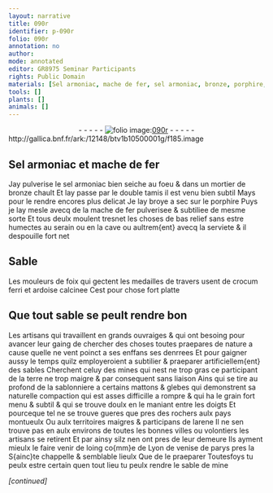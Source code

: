 ```yaml
---
layout: narrative
title: 090r
identifier: p-090r
folio: 090r
annotation: no
author:
mode: annotated
editor: GR8975 Seminar Participants
rights: Public Domain
materials: [Sel armoniac, mache de fer, sel armoniac, bronze, porphire, crocum ferri, ardoise, terre, arene]
tools: []
plants: []
animals: []
---
```


<div class="folio" align="center">- - - - - <a href="http://gallica.bnf.fr/ark:/12148/btv1b10500001g/f185.image" target="_blank"><img src="https://cu-mkp.github.io/2017-workshop-edition/assets/photo-icon.png" alt="folio image: " style="display:inline-block; margin-bottom:-3px;"/>090r</a> - - - - - </div> http://gallica.bnf.fr/ark:/12148/btv1b10500001g/f185.image   

## <span class="m">Sel armoniac</span> et <span class="m">mache de fer</span>

 
Jay pulverise le <span class="m">sel armoniac</span> bien seiche au foeu & dans un mortier de <span class="m">bronze</span> chault Et lay passe par le double tamis il est venu bien subtil Mays pour le rendre encores plus delicat Je lay broye a sec sur le <span class="m">porphire</span> Puys je lay mesle avecq de la <span class="m">mache de fer</span> pulverisee & subtiliee de mesme sorte Et tous deulx moulent tresnet les choses de bas relief sans estre humectes au <span class="env">serain</span> ou en la <span class="env">cave</span> ou aultrem{ent} avecq la serviete & il despouille fort net
    

## Sable

 
Les <span class="pro">mouleurs</span> de <span class="pl">foix</span> qui gectent les medailles de travers usent de <span class="m">crocum ferri</span> et <span class="m">ardoise</span> calcinee Cest pour chose fort platte
    

## Que tout sable se peult rendre bon

 
Les <span class="pro">artisans</span> qui travaillent en grands ouvraiges & qui ont besoing pour avancer leur gaing de chercher des choses toutes praepares de nature a cause quelle ne vent poinct a ses enffans ses denrrees Et pour gaigner aussy le temps quilz employeroient a subtilier & praeparer artificiellem{ent} des sables Cherchent celuy des mines qui nest ne trop gras ce participant de la <span class="m">terre</span> ne trop maigre & par consequent sans liaison Ains qui se tire au profond de la sablonniere a certains mattons & glebes qui demonstrent sa naturelle compaction qui est asses difficille a rompre & qui ha le grain fort menu & subtil & qui se trouve doulx en le maniant entre les doigts Et pourceque tel ne se trouve gueres que pres des rochers aulx pays montueulx Ou aulx territoires maigres & participans de l<span class="m">arene</span> Il ne sen trouve pas en aulx environs de toutes les bonnes villes ou volontiers les <span class="pro">artisans</span> se retirent Et par ainsy silz nen ont pres de leur demeure Ils ayment mieulx le faire venir de loing co{mm}e de <span class="pl">Lyon</span> de <span class="pl">venise</span> de <span class="pl">parys</span> pres la <span class="pl">S{ainc}te chappelle</span> & semblable lieulx Que de le praeparer Toutesfoys tu peulx estre certain quen tout lieu tu peulx rendre le sable de mine
 
*[continued]*
 